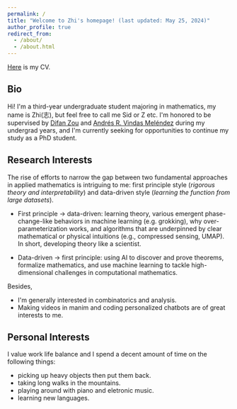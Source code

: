 ```yaml
---
permalink: /
title: "Welcome to Zhi's homepage! (last updated: May 25, 2024)"
author_profile: true
redirect_from: 
  - /about/
  - /about.html
---
```

[Here](http://Zhi0467.github.io/files/CV.pdf) is my CV.

Bio
------
Hi! I'm a third-year undergraduate student majoring in mathematics, my name is Zhi(志), but feel free to call me Sid or Z etc. I'm honored to be supervised by [Difan Zou](https://difanzou.github.io) and [Andrés R. Vindas Meléndez](https://math.hmc.edu/arvm/) during my undergrad years, and I'm currently seeking for opportunities to continue my study as a PhD student.

Research Interests
------
The rise of efforts to narrow the gap between two fundamental approaches in applied mathematics is intriguing to me: first principle style (*rigorous theory and interpretability*) and data-driven style (*learning the function from large datasets*).

- First principle → data-driven: learning theory, various emergent phase-change-like behaviors in machine learning (e.g. grokking), why over-parameterization works, and algorithms that are underpinned by clear mathematical or physical intuitions (e.g., compressed sensing, UMAP). In short, developing theory like a scientist.

- Data-driven → first principle: using AI to discover and prove theorems, formalize mathematics, and use machine learning to tackle high-dimensional challenges in computational mathematics.

Besides,
- I'm generally interested in combinatorics and analysis.
- Making videos in manim and coding personalized chatbots are of great interests to me.

Personal Interests
------
I value work life balance and I spend a decent amount of time on the following things:
- picking up heavy objects then put them back.
- taking long walks in the mountains.
- playing around with piano and eletronic music.
- learning new languages.
